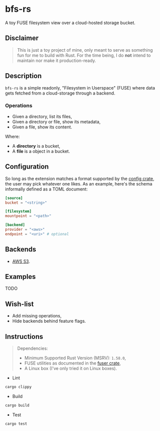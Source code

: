 # bfs-rs

A toy FUSE filesystem view over a cloud-hosted storage bucket.

## Disclaimer

> This is just a toy project of mine, only meant to serve as something fun for me to build with Rust.
> For the time being, I do **not** intend to maintain nor make it production-ready.

## Description

`bfs-rs` is a simple readonly, "Filesystem in Userspace" (FUSE) where data gets fetched from a cloud-storage through a backend.

### Operations

- Given a directory, list its files,
- Given a directory or file, show its metadata,
- Given a file, show its content.

Where:

- A **directory** is a bucket,
- A **file** is a object in a bucket.

## Configuration

So long as the extension matches a format supported by the [config crate](https://github.com/mehcode/config-rs), the user may pick whatever one likes. As an example, here's the schema informally defined as a TOML document:

```toml
[source]
bucket = "<string>"

[filesystem]
mountpoint = "<path>"

[backend]
provider = "<aws>"
endpoint = "<uri>" # optional
```

## Backends

- [AWS S3](https://aws.amazon.com/s3/).

## Examples

TODO

## Wish-list

- Add missing operations,
- Hide backends behind feature flags.

## Instructions

> Dependencies:
>
> - Minimum Supported Rust Version (MSRV): `1.58.0`,
> - FUSE utilities as documented in the [fuser crate](https://github.com/cberner/fuser#dependencies),
> - A Linux box (I've only tried it on Linux boxes).

- Lint

```sh
cargo clippy
```

- Build

```sh
cargo build
```

- Test

```sh
cargo test
```
